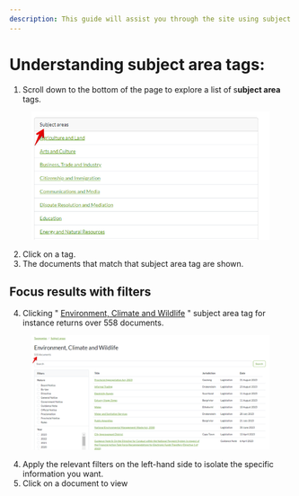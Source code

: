 ```yaml
---
description: This guide will assist you through the site using subject area tags.
---
```


# Understanding subject area tags:

1. Scroll down to the bottom of the page to explore a list of s**ubject area** tags.

<figure><img src=".gitbook/assets/ulii--Subject area tags (1).png" alt=""><figcaption></figcaption></figure>

2. Click on a tag.
3. The documents that match that subject area tag are shown.

## Focus results with filters

4. Clicking " [Environment, Climate and Wildlife](https://lawlibrary.org.za/taxonomy/subject-areas/subject-areas-environment-climate-and-wildlife) " subject area tag for instance returns over 558 documents.

<figure><img src=".gitbook/assets/ulii--SAT docs.png" alt=""><figcaption></figcaption></figure>

4. Apply the relevant filters on the left-hand side to isolate the specific information you want.
5. Click on a document to view&#x20;